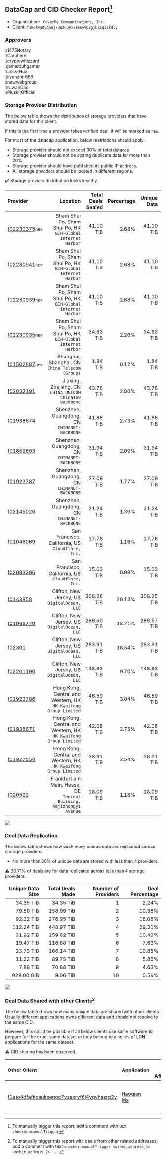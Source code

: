 ## DataCap and CID Checker Report[^1]
 - Organization: ` CoverMe Communications, Inc.`
 - Client: `f1m7kvgdyq5ej7uqs63yx7es66vp2gjb2iqi2kdly`
### Approvers
`1`1475Notary<br/>`1`Carohere<br/>`1`cryptowhizzard<br/>`1`jamerduhgamer<br/>`1`Joss-Hua<br/>`1`liyunzhi-666<br/>`2`newwebgroup<br/>`1`NiwanDao<br/>`1`PluskitOfficial

### Storage Provider Distribution
The below table shows the distribution of storage providers that have stored data for this client.

If this is the first time a provider takes verified deal, it will be marked as `new`.

For most of the datacap application, below restrictions should apply.
 - Storage provider should not exceed 30% of total datacap.
 - Storage provider should not be storing duplicate data for more than 20%.
 - Storage provider should have published its public IP address.
 - All storage providers should be located in different regions.

✔️ Storage provider distribution looks healthy.

| Provider                                                    |                                                                Location | Total Deals Sealed | Percentage | Unique Data | Duplicate Deals |
| :---------------------------------------------------------- | ----------------------------------------------------------------------: | -----------------: | ---------: | ----------: | --------------: |
| [f02230375](https://filfox.info/en/address/f02230375)`new`  |         Sham Shui Po, Sham Shui Po, HK<br/>`BIH-Global Internet Harbor` |          41.10 TiB |      2.68% |   41.10 TiB |           0.00% |
| [f02230941](https://filfox.info/en/address/f02230941)`new`  |         Sham Shui Po, Sham Shui Po, HK<br/>`BIH-Global Internet Harbor` |          41.10 TiB |      2.68% |   41.10 TiB |           0.00% |
| [f02230939](https://filfox.info/en/address/f02230939)`new`  |         Sham Shui Po, Sham Shui Po, HK<br/>`BIH-Global Internet Harbor` |          41.10 TiB |      2.68% |   41.10 TiB |           0.00% |
| [f02230935](https://filfox.info/en/address/f02230935)`new`  |         Sham Shui Po, Sham Shui Po, HK<br/>`BIH-Global Internet Harbor` |          34.63 TiB |      2.26% |   34.63 TiB |           0.00% |
| [f01502887](https://filfox.info/en/address/f01502887)`new`  |                      Shanghai, Shanghai, CN<br/>`China Telecom (Group)` |           1.84 TiB |      0.12% |    1.84 TiB |           0.00% |
| [f02032191](https://filfox.info/en/address/f02032191)       |              Jiaxing, Zhejiang, CN<br/>`CHINA UNICOM China169 Backbone` |          43.78 TiB |      2.86% |   43.78 TiB |           0.00% |
| [f01938674](https://filfox.info/en/address/f01938674)       |                         Shenzhen, Guangdong, CN<br/>`CHINANET-BACKBONE` |          41.88 TiB |      2.73% |   41.88 TiB |           0.00% |
| [f01859603](https://filfox.info/en/address/f01859603)       |                         Shenzhen, Guangdong, CN<br/>`CHINANET-BACKBONE` |          31.94 TiB |      2.09% |   31.94 TiB |           0.00% |
| [f01923787](https://filfox.info/en/address/f01923787)       |                         Shenzhen, Guangdong, CN<br/>`CHINANET-BACKBONE` |          27.09 TiB |      1.77% |   27.09 TiB |           0.00% |
| [f02145020](https://filfox.info/en/address/f02145020)       |                         Shenzhen, Guangdong, CN<br/>`CHINANET-BACKBONE` |          21.24 TiB |      1.39% |   21.24 TiB |           0.00% |
| [f01046069](https://filfox.info/en/address/f01046069)       |                    San Francisco, California, US<br/>`Cloudflare, Inc.` |          17.78 TiB |      1.16% |   17.78 TiB |           0.00% |
| [f02093396](https://filfox.info/en/address/f02093396)       |                    San Francisco, California, US<br/>`Cloudflare, Inc.` |          15.03 TiB |      0.98% |   15.03 TiB |           0.00% |
| [f0143858](https://filfox.info/en/address/f0143858)         |                         Clifton, New Jersey, US<br/>`DigitalOcean, LLC` |         308.28 TiB |     20.13% |  308.25 TiB |           0.01% |
| [f01969779](https://filfox.info/en/address/f01969779)       |                         Clifton, New Jersey, US<br/>`DigitalOcean, LLC` |         286.60 TiB |     18.71% |  286.57 TiB |           0.01% |
| [f02301](https://filfox.info/en/address/f02301)             |                         Clifton, New Jersey, US<br/>`DigitalOcean, LLC` |         283.91 TiB |     18.54% |  283.91 TiB |           0.00% |
| [f02201190](https://filfox.info/en/address/f02201190)       |                         Clifton, New Jersey, US<br/>`DigitalOcean, LLC` |         148.63 TiB |      9.70% |  148.63 TiB |           0.00% |
| [f01923786](https://filfox.info/en/address/f01923786)       |      Hong Kong, Central and Western, HK<br/>`HK Kwaifong Group Limited` |          46.59 TiB |      3.04% |   46.59 TiB |           0.00% |
| [f01938671](https://filfox.info/en/address/f01938671)       |      Hong Kong, Central and Western, HK<br/>`HK Kwaifong Group Limited` |          42.06 TiB |      2.75% |   42.06 TiB |           0.00% |
| [f01927554](https://filfox.info/en/address/f01927554)       |      Hong Kong, Central and Western, HK<br/>`HK Kwaifong Group Limited` |          38.91 TiB |      2.54% |   38.91 TiB |           0.00% |
| [f020522](https://filfox.info/en/address/f020522)           | Frankfurt am Main, Hesse, DE<br/>`Tencent Building, Kejizhongyi Avenue` |          18.09 TiB |      1.18% |   18.09 TiB |           0.00% |

<img src="https://raw.githubusercontent.com/data-preservation-programs/filplus-checker-assets/main/filecoin-project/filecoin-plus-large-datasets/issues/1248/1688954274697.png"/>

### Deal Data Replication
The below table shows how each many unique data are replicated across storage providers.

- No more than 30% of unique data are stored with less than 4 providers.

⚠️ 30.71% of deals are for data replicated across less than 4 storage providers.

| Unique Data Size | Total Deals Made | Number of Providers | Deal Percentage |
| ---------------: | ---------------: | ------------------: | --------------: |
|        34.35 TiB |        34.35 TiB |                   1 |           2.24% |
|        79.50 TiB |       158.99 TiB |                   2 |          10.38% |
|        92.32 TiB |       276.95 TiB |                   3 |          18.08% |
|       112.24 TiB |       448.97 TiB |                   4 |          29.31% |
|        31.92 TiB |       159.62 TiB |                   5 |          10.42% |
|        19.47 TiB |       116.88 TiB |                   6 |           7.63% |
|        23.73 TiB |       166.14 TiB |                   7 |          10.85% |
|        11.22 TiB |        89.75 TiB |                   8 |           5.86% |
|         7.88 TiB |        70.88 TiB |                   9 |           4.63% |
|       928.00 GiB |         9.06 TiB |                  10 |           0.59% |

<img src="https://raw.githubusercontent.com/data-preservation-programs/filplus-checker-assets/main/filecoin-project/filecoin-plus-large-datasets/issues/1248/1688954275506.png"/>

### Deal Data Shared with other Clients[^3]
The below table shows how many unique data are shared with other clients.
Usually different applications owns different data and should not resolve to the same CID.

However, this could be possible if all below clients use same software to prepare for the exact same dataset or they belong to a series of LDN applications for the same dataset.

⚠️ CID sharing has been observed.

| Other Client                                                                                                          | Application                                                                                | Total Deals Affected | Unique CIDs | Approvers                                                                     |
| :-------------------------------------------------------------------------------------------------------------------- | :----------------------------------------------------------------------------------------- | -------------------: | ----------: | :---------------------------------------------------------------------------- |
| [f1eto4dfafkoeukxenoc7vzexrvf6i4yqvhszrq2y](https://filfox.info/en/address/f1eto4dfafkoeukxenoc7vzexrvf6i4yqvhszrq2y) | [ Haoqian Mx](https://github.com/filecoin-project/filecoin-plus-large-datasets/issues/308) |            32.00 GiB |           1 | `1`1ane-1<br/>`3`kernelogic<br/>`1`newwebgroup<br/>`2`NiwanDao<br/>`3`psh0691 |

[^1]: To manually trigger this report, add a comment with text `checker:manualTrigger`

[^2]: Deals from those addresses are combined into this report as they are specified with `checker:manualTrigger`

[^3]: To manually trigger this report with deals from other related addresses, add a comment with text `checker:manualTrigger <other_address_1> <other_address_2> ...`
